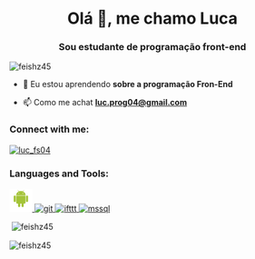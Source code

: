 <h1 align="center">Olá 👋, me chamo Luca</h1>
<h3 align="center">Sou estudante de programação front-end</h3>

<p align="left"> <img src="https://komarev.com/ghpvc/?username=feishz45&label=Profile%20views&color=0e75b6&style=flat" alt="feishz45" /> </p>

- 🌱 Eu estou aprendendo **sobre a programação Fron-End**

- 📫 Como me achat **luc.prog04@gmail.com**

<h3 align="left">Connect with me:</h3>
<p align="left">
<a href="https://instagram.com/luc_fs04" target="blank"><img align="center" src="https://raw.githubusercontent.com/rahuldkjain/github-profile-readme-generator/master/src/images/icons/Social/instagram.svg" alt="luc_fs04" height="30" width="40" /></a>
</p>

<h3 align="left">Languages and Tools:</h3>
<p align="left"> <a href="https://developer.android.com" target="_blank" rel="noreferrer"> <img src="https://raw.githubusercontent.com/devicons/devicon/master/icons/android/android-original-wordmark.svg" alt="android" width="40" height="40"/> </a> <a href="https://git-scm.com/" target="_blank" rel="noreferrer"> <img src="https://www.vectorlogo.zone/logos/git-scm/git-scm-icon.svg" alt="git" width="40" height="40"/> </a> <a href="https://ifttt.com/" target="_blank" rel="noreferrer"> <img src="https://www.vectorlogo.zone/logos/ifttt/ifttt-ar21.svg" alt="ifttt" width="40" height="40"/> </a> <a href="https://www.microsoft.com/en-us/sql-server" target="_blank" rel="noreferrer"> <img src="https://www.svgrepo.com/show/303229/microsoft-sql-server-logo.svg" alt="mssql" width="40" height="40"/> </a> </p>

<p>&nbsp;<img align="center" src="https://github-readme-stats.vercel.app/api?username=feishz45&show_icons=true&locale=en" alt="feishz45" /></p>

<p><img align="center" src="https://github-readme-streak-stats.herokuapp.com/?user=feishz45&" alt="feishz45" /></p>


